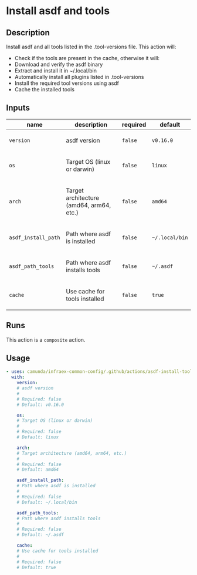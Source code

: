 # Install asdf and tools

## Description

Install asdf and all tools listed in the .tool-versions file.
This action will:
  - Check if the tools are present in the cache, otherwise it will:
  - Download and verify the asdf binary
  - Extract and install it in ~/.local/bin
  - Automatically install all plugins listed in .tool-versions
  - Install the required tool versions using asdf
  - Cache the installed tools


## Inputs

| name | description | required | default |
| --- | --- | --- | --- |
| `version` | <p>asdf version</p> | `false` | `v0.16.0` |
| `os` | <p>Target OS (linux or darwin)</p> | `false` | `linux` |
| `arch` | <p>Target architecture (amd64, arm64, etc.)</p> | `false` | `amd64` |
| `asdf_install_path` | <p>Path where asdf is installed</p> | `false` | `~/.local/bin` |
| `asdf_path_tools` | <p>Path where asdf installs tools</p> | `false` | `~/.asdf` |
| `cache` | <p>Use cache for tools installed</p> | `false` | `true` |


## Runs

This action is a `composite` action.

## Usage

```yaml
- uses: camunda/infraex-common-config/.github/actions/asdf-install-tooling@main
  with:
    version:
    # asdf version
    #
    # Required: false
    # Default: v0.16.0

    os:
    # Target OS (linux or darwin)
    #
    # Required: false
    # Default: linux

    arch:
    # Target architecture (amd64, arm64, etc.)
    #
    # Required: false
    # Default: amd64

    asdf_install_path:
    # Path where asdf is installed
    #
    # Required: false
    # Default: ~/.local/bin

    asdf_path_tools:
    # Path where asdf installs tools
    #
    # Required: false
    # Default: ~/.asdf

    cache:
    # Use cache for tools installed
    #
    # Required: false
    # Default: true
```
